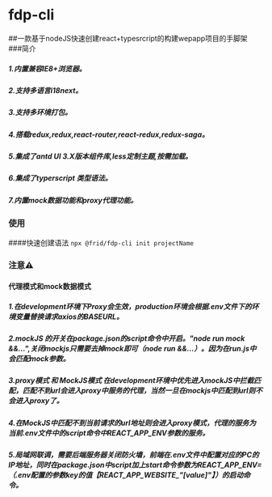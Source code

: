 # fdp-cli
##一款基于nodeJS快速创建react+typesrcript的构建wepapp项目的手脚架
###简介
#####  1.内置兼容IE8+浏览器。
#####  2.支持多语言i18next。
#####  3.支持多环境打包。
#####  4.搭载redux,redux,react-router,react-redux,redux-saga。
#####  5.集成了antd UI 3.X版本组件库,less定制主题,按需加载。
#####  6.集成了typerscript 类型语法。
#####  7.内置mock数据功能和proxy代理功能。
### 使用
####快速创建语法
```npx @frid/fdp-cli init projectName```
### 注意⚠️
#### 代理模式和mock数据模式
##### 1.在development环境下Proxy会生效，production环境会根据.env文件下的环境变量替换请求axios的BASEURL。
##### 2.mockJS 的开关在package.json的script命令中开启。"node run mock &&...",关闭mockjs只需要去掉mock即可（node run &&...）。因为在run.js中会匹配mock参数。
##### 3.proxy模式 和 MockJS模式 在development环境中优先进入mockJS中拦截匹配，匹配不到url会进入proxy中服务的代理，当然一旦在mockjs中匹配到url则不会进入proxy了。
##### 4.在MockJS中匹配不到当前请求的url地址则会进入proxy模式，代理的服务为当前.env文件中的script命令中REACT_APP_ENV参数的服务。
##### 5.局域网联调，需要后端服务器关闭防火墙，前端在.env文件中配置对应的PC的IP地址，同时在package.json中script加上start命令参数为REACT_APP_ENV=（.env配置的参数key的值【REACT_APP_WEBSITE_"[value]"】）的启动命令。



